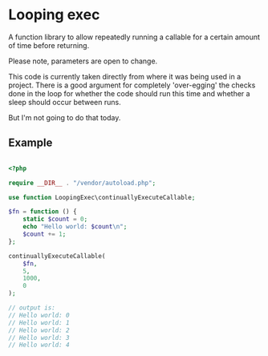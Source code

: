 
# Looping exec

A function library to allow repeatedly running a callable for a certain amount of time before returning.

Please note, parameters are open to change.

This code is currently taken directly from where it was being used in a project. There is a good argument for completely 'over-egging' the checks done in the loop for whether the code should run this time and whether a sleep should occur between runs.

But I'm not going to do that today.

## Example

```php

<?php

require __DIR__ . "/vendor/autoload.php";

use function LoopingExec\continuallyExecuteCallable;

$fn = function () {
    static $count = 0;
    echo "Hello world: $count\n";
    $count += 1;
};

continuallyExecuteCallable(
    $fn,
    5,
    1000,
    0
);

// output is:
// Hello world: 0
// Hello world: 1
// Hello world: 2
// Hello world: 3
// Hello world: 4

```
